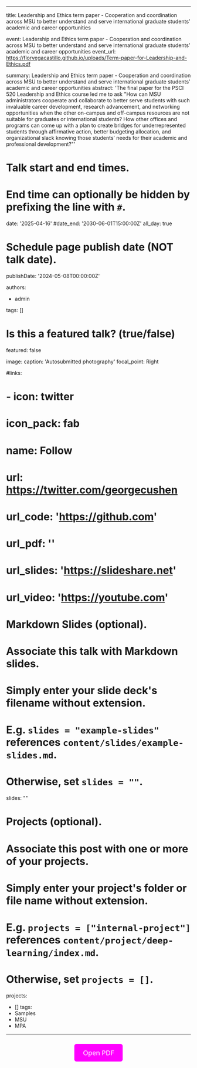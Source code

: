 ---
title: Leadership and Ethics term paper - Cooperation and coordination across MSU to better understand and serve international graduate students’ academic and career opportunities  

event: Leadership and Ethics term paper - Cooperation and coordination across MSU to better understand and serve international graduate students’ academic and career opportunities
event_url: https://florvegacastillo.github.io/uploads/Term-paper-for-Leadership-and-Ethics.pdf


summary: Leadership and Ethics term paper - Cooperation and coordination across MSU to better understand and serve international graduate students’ academic and career opportunities
abstract: 'The final paper for the PSCI 520 Leadership and Ethics course led me to ask "How can MSU administrators cooperate and collaborate to better serve students with such invaluable career development, research advancement, and networking opportunities when the other on-campus and off-campus resources are not suitable for graduates or international students? How other offices and programs can come up with a plan to create bridges for underrepresented students through affirmative action, better budgeting allocation, and organizational slack knowing those students’ needs for their academic and professional development?"'

# Talk start and end times.
#   End time can optionally be hidden by prefixing the line with `#`.
date: '2025-04-16'
#date_end: '2030-06-01T15:00:00Z'
all_day: true

# Schedule page publish date (NOT talk date).
publishDate: '2024-05-08T00:00:00Z'

authors:
  - admin

tags: []

# Is this a featured talk? (true/false)
featured: false

image:
  caption: 'Autosubmitted photography'
  focal_point: Right

#links:
#  - icon: twitter
#    icon_pack: fab
#    name: Follow
#    url: https://twitter.com/georgecushen
# url_code: 'https://github.com'
# url_pdf: ''
# url_slides: 'https://slideshare.net'
# url_video: 'https://youtube.com'

# Markdown Slides (optional).
#   Associate this talk with Markdown slides.
#   Simply enter your slide deck's filename without extension.
#   E.g. `slides = "example-slides"` references `content/slides/example-slides.md`.
#   Otherwise, set `slides = ""`.
slides: ""

# Projects (optional).
#   Associate this post with one or more of your projects.
#   Simply enter your project's folder or file name without extension.
#   E.g. `projects = ["internal-project"]` references `content/project/deep-learning/index.md`.
#   Otherwise, set `projects = []`.
projects:
  - []
tags:
  - Samples
  - MSU
  - MPA
-------



<div style="text-align: center;">
  <a href="https://florvegacastillo.github.io/uploads/Term-paper-for-Leadership-and-Ethics.pdf" style="
    display: inline-block;
    padding: 12px 24px;
    background-color:rgb(255, 0, 255);
    color: white;
    text-decoration: none;
    border-radius: 6px;
    font-family: 'Segoe UI', Roboto, Helvetica, Arial, sans-serif;
    font-size: 18px;
    margin: 12px 0;
  ">
    Open PDF
  </a>
</div>